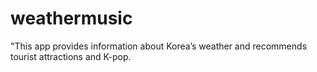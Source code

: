# weathermusic
"This app provides information about Korea’s weather and recommends tourist attractions and K-pop.
